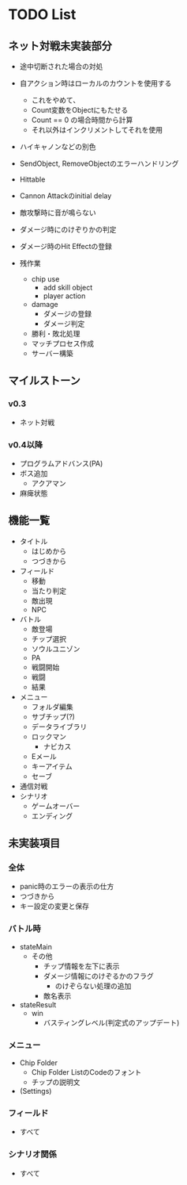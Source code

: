 # TODO List

## ネット対戦未実装部分

- 途中切断された場合の対処
- 自アクション時はローカルのカウントを使用する
  - これをやめて、
  - Count変数をObjectにもたせる
  - Count == 0 の場合時間から計算
  - それ以外はインクリメントしてそれを使用
- ハイキャノンなどの別色
- SendObject, RemoveObjectのエラーハンドリング
- Hittable
- Cannon Attackのinitial delay
- 敵攻撃時に音が鳴らない
- ダメージ時にのけぞりかの判定
- ダメージ時のHit Effectの登録

- 残作業
  - chip use
    - add skill object
    - player action
  - damage
    - ダメージの登録
    - ダメージ判定
  - 勝利・敗北処理
  - マッチプロセス作成
  - サーバー構築

## マイルストーン

### v0.3

- ネット対戦

### v0.4以降

- プログラムアドバンス(PA)
- ボス追加
  - アクアマン
- 麻痺状態

## 機能一覧

- タイトル
  - はじめから
  - つづきから
- フィールド
  - 移動
  - 当たり判定
  - 敵出現
  - NPC
- バトル
  - 敵登場
  - チップ選択
  - ソウルユニゾン
  - PA
  - 戦闘開始
  - 戦闘
  - 結果
- メニュー
  - フォルダ編集
  - サブチップ(?)
  - データライブラリ
  - ロックマン
    - ナビカス
  - Eメール
  - キーアイテム
  - セーブ
- 通信対戦
- シナリオ
  - ゲームオーバー
  - エンディング

## 未実装項目

### 全体

- panic時のエラーの表示の仕方
- つづきから
- キー設定の変更と保存

### バトル時

- stateMain
  - その他
    - チップ情報を左下に表示
    - ダメージ情報にのけぞるかのフラグ
      - のけぞらない処理の追加
    - 敵名表示
- stateResult
  - win
    - バスティングレベル(判定式のアップデート)

### メニュー

- Chip Folder
  - Chip Folder ListのCodeのフォント
  - チップの説明文
- (Settings)

### フィールド

- すべて

### シナリオ関係

- すべて
